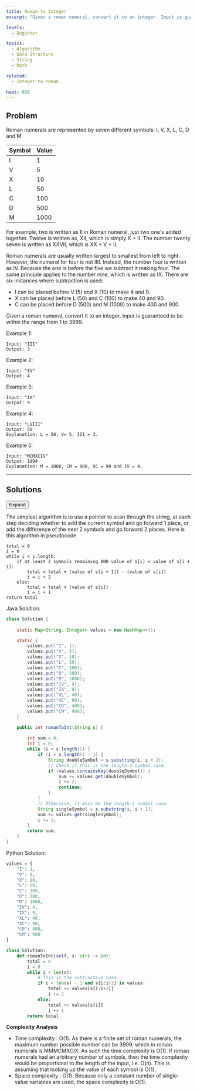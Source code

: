 ```yaml
---
title: Roman to Integer
excerpt: "Given a roman numeral, convert it to an integer. Input is guaranteed to be within the range from 1 to 3999."

levels:
  - Beginner

topics:
  - Algorithm
  - Data Structure
  - String
  - Math

related:
  - integer-to-roman

heat: 659
---
```


## Problem

Roman numerals are represented by seven different symbols: I, V, X, L, C, D and M.

| Symbol    |   Value |
|-----------|---------|
| I         |    1    |
| V         |    5    |
| X         |    10   |
| L         |    50   |
| C         |    100  |
| D         |    500  |
| M         |    1000 |

For example, two is written as II in Roman numeral, just two one's added together. Twelve is written as, XII, which is simply X + II. The number twenty seven is written as XXVII, which is XX + V + II.

Roman numerals are usually written largest to smallest from left to right. However, the numeral for four is not IIII. Instead, the number four is written as IV. Because the one is before the five we subtract it making four. The same principle applies to the number nine, which is written as IX. There are six instances where subtraction is used:

* I can be placed before V (5) and X (10) to make 4 and 9. 
* X can be placed before L (50) and C (100) to make 40 and 90. 
* C can be placed before D (500) and M (1000) to make 400 and 900.

Given a roman numeral, convert it to an integer. Input is guaranteed to be within the range from 1 to 3999.

Example 1:

```
Input: "III"
Output: 3
```

Example 2:

```
Input: "IV"
Output: 4
```

Example 3:

```
Input: "IX"
Output: 9
```

Example 4:

```
Input: "LVIII"
Output: 58
Explanation: L = 50, V= 5, III = 3.
```

Example 5:

```
Input: "MCMXCIV"
Output: 1994
Explanation: M = 1000, CM = 900, XC = 90 and IV = 4.
```

---

## Solutions

<button class="accordion">Expand</button>
<div class="accordion-panel">

The simplest algorithm is to use a pointer to scan through the string, at each step deciding whether to add the current symbol and go forward 1 place, or add the difference of the next 2 symbols and go forward 2 places. Here is this algorithm in pseudocode.

```
total = 0
i = 0
while i < s.length:
    if at least 2 symbols remaining AND value of s[i] < value of s[i + 1]:
        total = total + (value of s[i + 1]) - (value of s[i])  
        i = i + 2
    else:
        total = total + (value of s[i])
        i = i + 1
return total
```

Java Solution:

```java
class Solution {
    
    static Map<String, Integer> values = new HashMap<>();

    static {
        values.put("I", 1);
        values.put("V", 5);
        values.put("X", 10);
        values.put("L", 50);
        values.put("C", 100);
        values.put("D", 500);
        values.put("M", 1000);
        values.put("IV", 4);
        values.put("IX", 9);
        values.put("XL", 40);
        values.put("XC", 90);
        values.put("CD", 400);
        values.put("CM", 900);
    }

    public int romanToInt(String s) {
        
        int sum = 0;
        int i = 0;
        while (i < s.length()) {
            if (i < s.length() - 1) {
                String doubleSymbol = s.substring(i, i + 2);
                // Check if this is the length-2 symbol case.
                if (values.containsKey(doubleSymbol)) {
                    sum += values.get(doubleSymbol);
                    i += 2;
                    continue;
                }
            }
            // Otherwise, it must be the length-1 symbol case.
            String singleSymbol = s.substring(i, i + 1);
            sum += values.get(singleSymbol);
            i += 1;
        }
        return sum;
    }
}
```

Python Solution:

```python
values = {
    "I": 1,
    "V": 5,
    "X": 10,
    "L": 50,
    "C": 100,
    "D": 500,
    "M": 1000,
    "IV": 4,
    "IX": 9,
    "XL": 40, 
    "XC": 90,
    "CD": 400,
    "CM": 900
}

class Solution:
    def romanToInt(self, s: str) -> int:
        total = 0
        i = 0
        while i < len(s):
            # This is the subtractive case.
            if i < len(s) - 1 and s[i:i+2] in values:
                total += values[s[i:i+2]] 
                i += 2
            else:
                total += values[s[i]]
                i += 1
        return total
```

**Complexity Analysis**

* Time complexity : O(1). As there is a finite set of roman numerals, the maximum number possible number can be 3999, which in roman numerals is MMMCMXCIX. As such the time complexity is O(1). If roman numerals had an arbitrary number of symbols, then the time complexity would be proportional to the length of the input, i.e. O(n). This is assuming that looking up the value of each symbol is O(1).
* Space complexity : O(1). Because only a constant number of single-value variables are used, the space complexity is O(1).

</div>